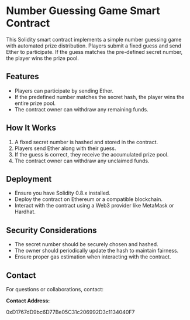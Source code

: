 # Number Guessing Game Smart Contract

This Solidity smart contract implements a simple number guessing game with automated prize distribution. Players submit a fixed guess and send Ether to participate. If the guess matches the pre-defined secret number, the player wins the prize pool.

## Features

- Players can participate by sending Ether.
- If the predefined number matches the secret hash, the player wins the entire prize pool.
- The contract owner can withdraw any remaining funds.

## How It Works

1. A fixed secret number is hashed and stored in the contract.
2. Players send Ether along with their guess.
3. If the guess is correct, they receive the accumulated prize pool.
4. The contract owner can withdraw any unclaimed funds.

## Deployment

- Ensure you have Solidity 0.8.x installed.
- Deploy the contract on Ethereum or a compatible blockchain.
- Interact with the contract using a Web3 provider like MetaMask or Hardhat.

## Security Considerations

- The secret number should be securely chosen and hashed.
- The owner should periodically update the hash to maintain fairness.
- Ensure proper gas estimation when interacting with the contract.

## Contact

For questions or collaborations, contact:

**Contact Address:** 

0xD1767dD9bc6D77Be05C31c206992D3c1134040F7

